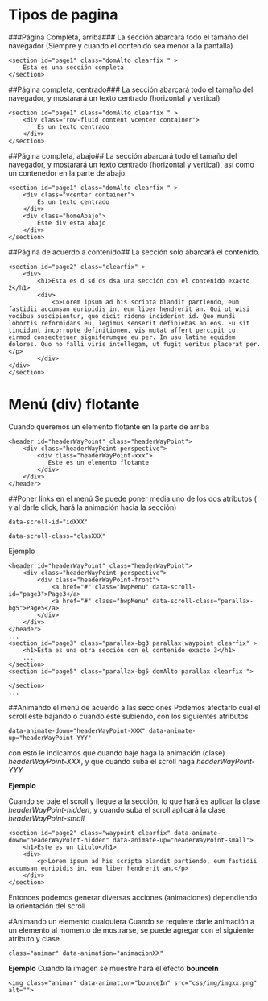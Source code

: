 # Tipos de pagina
###Página Completa, arriba###
La sección abarcará todo el tamaño del navegador (Siempre y cuando el contenido sea menor a la pantalla)

    <section id="page1" class="domAlto clearfix " >
        Esta es una sección completa
    </section>

##Página completa, centrado###
La sección abarcará todo el tamaño del navegador, y mostarará un texto centrado (horizontal y vertical)

    <section id="page1" class="domAlto clearfix " >
        <div class="row-fluid content vcenter container">
            Es un texto centrado
        </div>
    </section>

##Página completa, abajo##
La sección abarcará todo el tamaño del navegador, y mostarará un texto centrado (horizontal y vertical), así como un contenedor en la parte de abajo.

    <section id="page1" class="domAlto clearfix " >
        <div class="vcenter container">
            Es un texto centrado
        </div>
        <div class="homeAbajo">
            Este div esta abajo
        </div>
    </section>

##Página de acuerdo a contenido##
La sección solo abarcará el contenido.

    <section id="page2" class="clearfix" >
        <div>
            <h1>Esta es d sd ds dsa una sección con el contenido exacto 2</h1>
            <div>
                <p>Lorem ipsum ad his scripta blandit partiendo, eum fastidii accumsan euripidis in, eum liber hendrerit an. Qui ut wisi vocibus suscipiantur, quo dicit ridens inciderint id. Quo mundi lobortis reformidans eu, legimus senserit definiebas an eos. Eu sit tincidunt incorrupte definitionem, vis mutat affert percipit cu, eirmod consectetuer signiferumque eu per. In usu latine equidem dolores. Quo no falli viris intellegam, ut fugit veritus placerat per.</p>
            </div>
	</div>
    </section>

# Menú (div) flotante
Cuando queremos un elemento flotante en la parte de arriba

    <header id="headerWayPoint" class="headerWayPoint">
        <div class="headerWayPoint-perspective">
            <div class="headerWayPoint-xxx">
               Este es un elemento flotante
            </div>
        </div>
    </header>
    
##Poner links en el menú
Se puede poner media uno de los dos atributos ( y al darle click, hará la animación hacia la sección)
    
    data-scroll-id="idXXX"
    
    data-scroll-class="clasXXX"
    
    
Ejemplo

    <header id="headerWayPoint" class="headerWayPoint">
        <div class="headerWayPoint-perspective">
            <div class="headerWayPoint-front">
                <a href="#" class="hwpMenu" data-scroll-id="page3">Page3</a>
                <a href="#" class="hwpMenu" data-scroll-class="parallax-bg5">Page5</a>
            </div>
        </div>
    </header>
    ...
    <section id="page3" class="parallax-bg3 parallax waypoint clearfix" >
        <h1>Esta es una otra sección con el contenido exacto 3</h1>
        ...
    </section>
    <section id="page5" class="parallax-bg5 domAlto parallax clearfix ">
    ...
    </section>
    ...
    

##Animando el menú de acuerdo a las secciones
Podemos afectarlo cual el scroll este bajando o cuando este subiendo, con los siguientes atributos  

    data-animate-down="headerWayPoint-XXX" data-animate-up="headerWayPoint-YYY"

con esto le indicamos que cuando baje haga la animación (clase)  *headerWayPoint-XXX*, y que cuando suba el scroll haga *headerWayPoint-YYY*

**Ejemplo**

Cuando se baje el scroll y llegue a la sección, lo que hará es aplicar la clase *headerWayPoint-hidden*, y cuando suba el scroll aplicará la clase *headerWayPoint-small*

    <section id="page2" class="waypoint clearfix" data-animate-down="headerWayPoint-hidden" data-animate-up="headerWayPoint-small">
        <h1>Este es un titulo</h1>
        <div>
            <p>Lorem ipsum ad his scripta blandit partiendo, eum fastidii accumsan euripidis in, eum liber hendrerit an.</p>
        </div>
    </section>
    
Entonces podemos generar diversas acciones (animaciones) dependiendo la orientación del scroll
        

#Animando un elemento cualquiera
Cuando se requiere darle animación a un elemento al momento de mostrarse, se puede agregar con el siguiente atributo y clase
    
    class="animar" data-animation="animacionXX"


**Ejemplo**
Cuando la imagen se muestre hará el efecto **bounceIn**

    <img class="animar" data-animation="bounceIn" src="css/img/imgxx.png" alt="">
